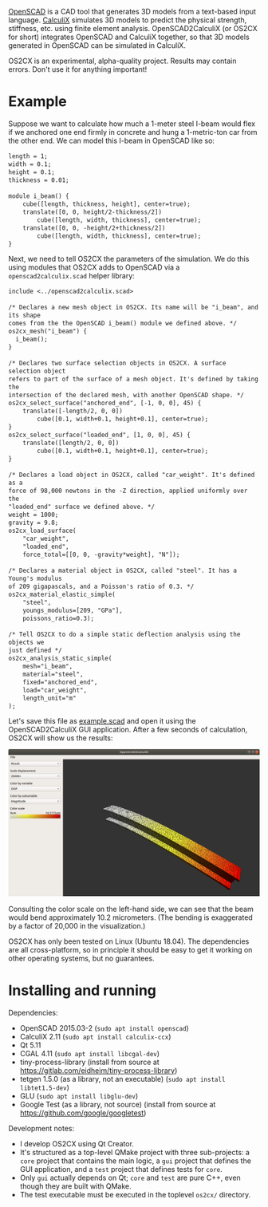 [OpenSCAD](http://www.openscad.org/) is a CAD tool that generates 3D models from
a text-based input language. [CalculiX](http://www.calculix.de/) simulates 3D
models to predict the physical strength, stiffness, etc. using finite element
analysis. OpenSCAD2CalculiX (or OS2CX for short) integrates OpenSCAD and
CalculiX together, so that 3D models generated in OpenSCAD can be simulated in
CalculiX.

OS2CX is an experimental, alpha-quality project. Results may contain errors.
Don't use it for anything important!

# Example

Suppose we want to calculate how much a 1-meter steel I-beam would flex if we
anchored one end firmly in concrete and hung a 1-metric-ton car from the other
end. We can model this I-beam in OpenSCAD like so:

```
length = 1;
width = 0.1;
height = 0.1;
thickness = 0.01;

module i_beam() {
    cube([length, thickness, height], center=true);
    translate([0, 0, height/2-thickness/2])
        cube([length, width, thickness], center=true);
    translate([0, 0, -height/2+thickness/2])
        cube([length, width, thickness], center=true);
}
```

Next, we need to tell OS2CX the parameters of the simulation. We do this using
modules that OS2CX adds to OpenSCAD via a `openscad2calculix.scad` helper
library:

```
include <../openscad2calculix.scad>

/* Declares a new mesh object in OS2CX. Its name will be "i_beam", and its shape
comes from the the OpenSCAD i_beam() module we defined above. */
os2cx_mesh("i_beam") {
  i_beam();
}

/* Declares two surface selection objects in OS2CX. A surface selection object
refers to part of the surface of a mesh object. It's defined by taking the
intersection of the declared mesh, with another OpenSCAD shape. */
os2cx_select_surface("anchored_end", [-1, 0, 0], 45) {
    translate([-length/2, 0, 0])
        cube([0.1, width+0.1, height+0.1], center=true);
}
os2cx_select_surface("loaded_end", [1, 0, 0], 45) {
    translate([length/2, 0, 0])
        cube([0.1, width+0.1, height+0.1], center=true);
}

/* Declares a load object in OS2CX, called "car_weight". It's defined as a
force of 98,000 newtons in the -Z direction, applied uniformly over the
"loaded_end" surface we defined above. */
weight = 1000;
gravity = 9.8;
os2cx_load_surface(
    "car_weight",
    "loaded_end",
    force_total=[[0, 0, -gravity*weight], "N"]);

/* Declares a material object in OS2CX, called "steel". It has a Young's modulus
of 209 gigapascals, and a Poisson's ratio of 0.3. */
os2cx_material_elastic_simple(
    "steel",
    youngs_modulus=[209, "GPa"],
    poissons_ratio=0.3);

/* Tell OS2CX to do a simple static deflection analysis using the objects we
just defined */
os2cx_analysis_static_simple(
    mesh="i_beam",
    material="steel",
    fixed="anchored_end",
    load="car_weight",
    length_unit="m"
);
```

Let's save this file as [example.scad](docs/example.scad) and open it using the
OpenSCAD2CalculiX GUI application. After a few seconds of calculation, OS2CX
will show us the results:

![Screenshot of simulation results](docs/example_screenshot.png)

Consulting the color scale on the left-hand side, we can see that the beam would
bend approximately 10.2 micrometers. (The bending is exaggerated by a factor of
20,000 in the visualization.)

OS2CX has only been tested on Linux (Ubuntu 18.04). The dependencies are all
cross-platform, so in principle it should be easy to get it working on other
operating systems, but no guarantees.

# Installing and running

Dependencies:
* OpenSCAD 2015.03-2 (`sudo apt install openscad`)
* CalculiX 2.11 (`sudo apt install calculix-ccx`)
* Qt 5.11
* CGAL 4.11 (`sudo apt install libcgal-dev`)
* tiny-process-library (install from source at
  https://gitlab.com/eidheim/tiny-process-library)
* tetgen 1.5.0 (as a library, not an executable)
  (`sudo apt install libtet1.5-dev`)
* GLU (`sudo apt install libglu-dev`)
* Google Test (as a library, not source) (install from source at
  https://github.com/google/googletest)

Development notes:
* I develop OS2CX using Qt Creator.
* It's structured as a top-level QMake project with three sub-projects: a `core`
  project that contains the main logic, a `gui` project that defines the GUI
  application, and a `test` project that defines tests for `core`.
* Only `gui` actually depends on Qt; `core` and `test` are pure C++, even though
  they are built with QMake.
* The test executable must be executed in the toplevel `os2cx/` directory.
